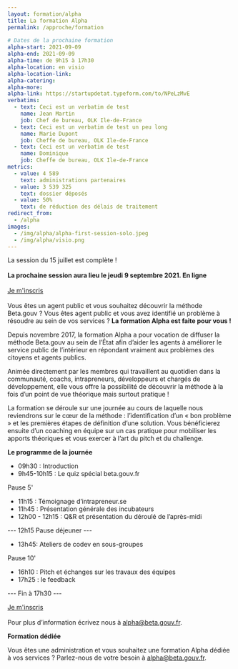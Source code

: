 ```yaml
---
layout: formation/alpha
title: La formation Alpha
permalink: /approche/formation
  
# Dates de la prochaine formation
alpha-start: 2021-09-09
alpha-end: 2021-09-09
alpha-time: de 9h15 à 17h30
alpha-location: en visio
alpha-location-link:
alpha-catering:
alpha-more:
alpha-link: https://startupdetat.typeform.com/to/NPeLzMvE
verbatims:
  - text: Ceci est un verbatim de test
    name: Jean Martin
    job: Chef de bureau, OLK Ile-de-France
  - text: Ceci est un verbatim de test un peu long
    name: Marie Dupont
    job: Cheffe de bureau, OLK Ile-de-France
  - text: Ceci est un verbatim de test
    name: Dominique 
    job: Cheffe de bureau, OLK Ile-de-France
metrics:
  - value: 4 589
    text: administrations partenaires
  - value: 3 539 325
    text: dossier déposés
  - value: 50%
    text: de réduction des délais de traitement
redirect_from:
  - /alpha
images:
  - /img/alpha/alpha-first-session-solo.jpeg
  - /img/alpha/visio.png
---
```


La session du 15 juillet est complète !
<br>
<br>
**La prochaine session aura lieu le jeudi 9 septembre 2021. En ligne**
<br>
<br>
<a href="https://startupdetat.typeform.com/to/NPeLzMvE" class="fr-btn">Je m'inscris</a>
<br>
<br>
Vous êtes un agent public et vous souhaitez découvrir la méthode Beta.gouv ? Vous êtes agent public et vous avez identifié un problème à résoudre au sein de vos services ? **La formation Alpha est faite pour vous !**

Depuis novembre 2017, la formation Alpha a pour vocation de diffuser la méthode Beta.gouv au sein de l’État afin d’aider les agents à améliorer le service public de l’intérieur en répondant vraiment aux problèmes des citoyens et agents publics.

Animée directement par les membres qui travaillent au quotidien dans la communauté, coachs, intrapreneurs, développeurs et chargés de développement, elle vous offre la possibilité de découvrir la méthode à la fois d’un point de vue théorique mais surtout pratique !

La formation se déroule sur une journée au cours de laquelle nous reviendrons sur le cœur de la méthode : l’identification d’un « bon problème » et les premières étapes de définition d’une solution. Vous bénéficierez ensuite d’un coaching en équipe sur un cas pratique pour mobiliser les apports théoriques et vous exercer à l’art du pitch et du challenge.

**Le programme de la journée** 

* 09h30 : Introduction
* 9h45-10h15 : Le quiz spécial beta.gouv.fr

Pause 5'

* 11h15 : Témoignage d’intrapreneur.se
* 11h45 : Présentation générale des incubateurs
* 12h00 - 12h15 : Q&R et présentation du déroulé de l’après-midi

---  12h15 Pause déjeuner  ---

* 13h45: Ateliers de codev en sous-groupes

Pause 10'

* 16h10 : Pitch et échanges sur les travaux des équipes
* 17h25 : le feedback

---  Fin à 17h30  ---

<a href="https://startupdetat.typeform.com/to/NPeLzMvE" class="fr-btn">Je m'inscris</a>
<br>
<br>
Pour plus d’information écrivez nous à <a href="mailto:alpha@beta.gouv.fr">alpha@beta.gouv.fr</a>.

**Formation dédiée**

Vous êtes une administration et vous souhaitez une formation Alpha dédiée à vos services ? Parlez-nous de votre besoin à alpha@beta.gouv.fr. 

